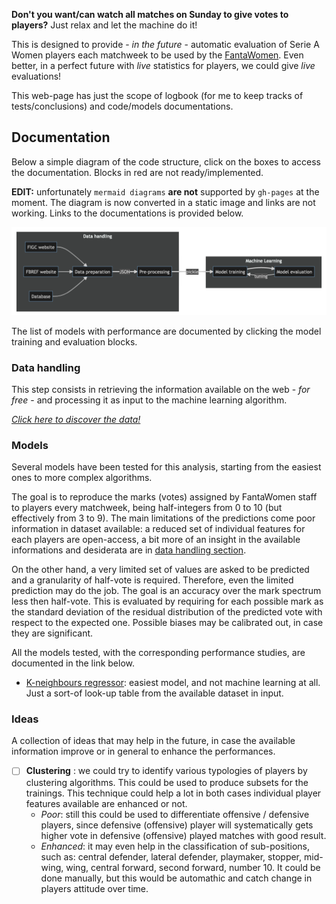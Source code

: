 **Don't you want/can watch all matches on Sunday to give votes to players?** Just relax and let the machine do it!

This is designed to provide - _in the future_ - automatic evaluation of Serie A Women players each matchweek to be used by the [FantaWomen](https://www.lfootball.it/fantawomen/index.php). Even better, in a perfect future with _live_ statistics for players, we could give _live_ evaluations!

This web-page has just the scope of logbook (for me to keep tracks of tests/conclusions) and code/models documentations.

Documentation
-------------

Below a simple diagram of the code structure, click on the boxes to access the documentation. Blocks in red are not ready/implemented.

__EDIT:__ unfortunately `mermaid diagrams` __are not__ supported by `gh-pages` at the moment. The diagram is now converted in a static image and links are not working. Links to the documentations is provided below.

![Diagram (last update: 19/09/2022)](./img/scheme_220919.png)

The list of models with performance are documented by clicking the model training and evaluation blocks.

### Data handling

This step consists in retrieving the information available on the web - _for free_ - and processing it as input to the machine learning algorithm.

[_Click here to discover the data!_](data_handling.md)

### Models

Several models have been tested for this analysis, starting from the easiest ones to more complex algorithms.

The goal is to reproduce the marks (votes) assigned by FantaWomen staff to players every matchweek, being half-integers from 0 to 10 (but effectively from 3 to 9). The main limitations of the predictions come poor information in dataset available: a reduced set of individual features for each players are open-access, a bit more of an insight in the available informations and desiderata are in [data handling section](data_handling.md).

On the other hand, a very limited set of values are asked to be predicted and a granularity of half-vote is required. Therefore, even the limited prediction may do the job. The goal is an accuracy over the mark spectrum less then half-vote. This is evaluated by requiring for each possible mark as the standard deviation of the residual distribution of the predicted vote with respect to the expected one. Possible biases may be calibrated out, in case they are significant.

All the models tested, with the corresponding performance studies, are documented in the link below.

- [K-neighbours regressor](kneigh_kf5.md): easiest model, and not machine learning at all. Just a sort-of look-up table from the available dataset in input.


### Ideas

A collection of ideas that may help in the future, in case the available information improve or in general to enhance the performances.

- [ ] __Clustering__ : we could try to identify various typologies of players by clustering algorithms. This could be used to produce subsets for the trainings. This technique could help a lot in both cases individual player features available are enhanced or not.
  - _Poor_: still this could be used to differentiate offensive / defensive players, since defensive (offensive) player will systematically gets higher vote in defensive (offensive) played matches with good result.
  - _Enhanced_: it may even help in the classification of sub-positions, such as: central defender, lateral defender, playmaker, stopper, mid-wing, wing, central forward, second forward, number 10. It could be done manually, but this would be automathic and catch change in players attitude over time.